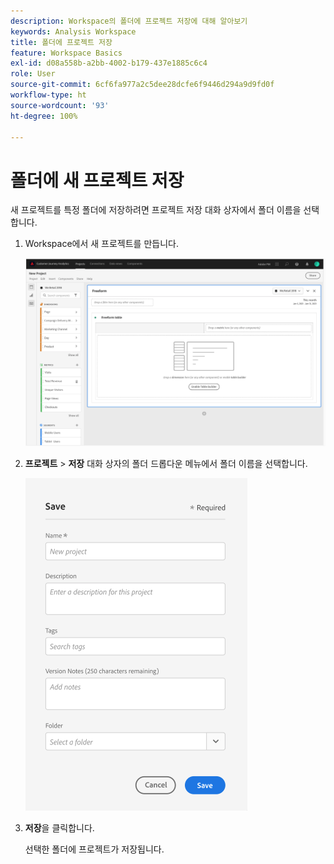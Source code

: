 ```yaml
---
description: Workspace의 폴더에 프로젝트 저장에 대해 알아보기
keywords: Analysis Workspace
title: 폴더에 프로젝트 저장
feature: Workspace Basics
exl-id: d08a558b-a2bb-4002-b179-437e1885c6c4
role: User
source-git-commit: 6cf6fa977a2c5dee28dcfe6f9446d294a9d9fd0f
workflow-type: ht
source-wordcount: '93'
ht-degree: 100%

---
```


# 폴더에 새 프로젝트 저장

<!-- Is this article still needed -->


새 프로젝트를 특정 폴더에 저장하려면 프로젝트 저장 대화 상자에서 폴더 이름을 선택합니다.

1. Workspace에서 새 프로젝트를 만듭니다.

   ![새 프로젝트를 만들 수 있는 자유 형식 테이블 창입니다.](/help/analysis-workspace/build-workspace-project/assets/save-to-folder1.png)

1. **프로젝트** > **저장** 대화 상자의 폴더 드롭다운 메뉴에서 폴더 이름을 선택합니다.

   ![새 프로젝트를 폴더에 저장하는 저장 창입니다.](/help/analysis-workspace/build-workspace-project/assets/save-to-folder2.png)

1. **저장**&#x200B;을 클릭합니다.

   선택한 폴더에 프로젝트가 저장됩니다.
